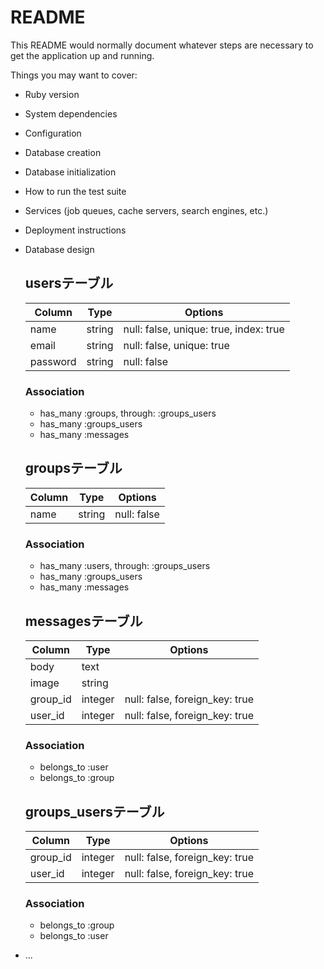# README

This README would normally document whatever steps are necessary to get the
application up and running.

Things you may want to cover:

* Ruby version

* System dependencies

* Configuration

* Database creation

* Database initialization

* How to run the test suite

* Services (job queues, cache servers, search engines, etc.)

* Deployment instructions

* Database design

  ## usersテーブル
  |Column|Type|Options|
  |------|----|-------|
  |name|string|null: false, unique: true, index: true|
  |email|string|null: false, unique: true|
  |password|string|null: false|

  ### Association
  - has_many :groups, through: :groups_users
  - has_many :groups_users
  - has_many :messages


  ## groupsテーブル
  |Column|Type|Options|
  |------|----|-------|
  |name|string|null: false|

  ### Association
  - has_many :users, through: :groups_users
  - has_many :groups_users
  - has_many :messages


  ## messagesテーブル
  |Column|Type|Options|
  |------|----|-------|
  |body|text||
  |image|string||
  |group_id|integer|null: false, foreign_key: true|
  |user_id|integer|null: false, foreign_key: true|

  ### Association
  - belongs_to :user
  - belongs_to :group


  ## groups_usersテーブル
  |Column|Type|Options|
  |------|----|-------|
  |group_id|integer|null: false, foreign_key: true|
  |user_id|integer|null: false, foreign_key: true|

  ### Association
  - belongs_to :group
  - belongs_to :user

* ...
